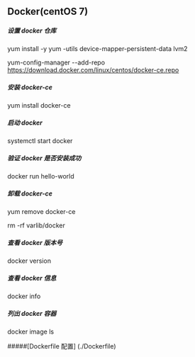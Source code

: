 ## Docker(centOS 7)

##### 设置 docker 仓库

yum install -y yum -utils device-mapper-persistent-data lvm2 

yum-config-manager --add-repo https://download.docker.com/linux/centos/docker-ce.repo

##### 安装 docker-ce

yum install docker-ce

##### 启动 docker

systemctl start docker

##### 验证 docker 是否安装成功

docker run hello-world

##### 卸载 docker-ce

yum remove docker-ce

rm -rf varlib/docker

##### 查看 docker 版本号

docker version

##### 查看 docker 信息 

docker info

##### 列出 docker 容器

docker image ls



#####[Dockerfile 配置] (./Dockerfile)

